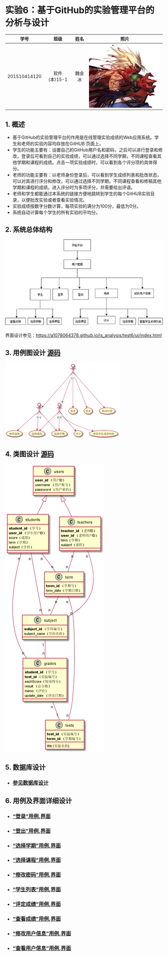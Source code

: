 # 实验6：基于GitHub的实验管理平台的分析与设计
|学号|班级|姓名|照片|
|:-------:|:-------------: | :----------:|:---:|
|201510414120|软件(本)15-1|魏金冰|![flow1](timg.jpg)|

## 1. 概述
- 基于GitHub的实验管理平台的作用是在线管理实验成绩的Web应用系统。学生和老师的实验内容均存放在GitHUB
页面上。
- 学生的功能主要有：设置自己的GitHub用户名和密码，之后可以进行登录和修改，登录后可看到自己的实验成绩，可以通过选择不同学期，不同课程查看其他学期和课程的成绩。点击一项实验成绩时，可以看到各个评分项的具体得分。
- 老师的功能主要有：以老师身份登录后，可以看到学生成绩列表和批改状态，可以对其进行评分和修改，可以通过选择不同学期，不同课程查看和修稿其他学期和课程的成绩。进入评分时为多项评分，并需要给出评语。
- 老师和学生都能通过本系统的链接方便地跳转到学生的每个GitHUB实验目录，以便批改实验或者查看实验情况。
- 实验成绩按数字分数计算，每项实验的满分为100分，最低为0分。
- 系统自动计算每个学生的所有实验的平均分。
    
## 2. 系统总体结构
![](系统总体结构.png)

界面设计参见：https://a1078064378.github.io/is_analysis/test6/ui/index.html
    
## 3. 用例图设计 [源码](src/yongli.puml)
![](yongli.png)

## 4. 类图设计 [源码](src/leitu1.puml)
![](leitu1.png)

## 5. 数据库设计
- ### [参见数据库设计](./数据库设计.md)

## 6. 用例及界面详细设计
- ### [“登录”用例](./yongli/登录.md),[界面](https://A1078064378.github.io/is_analysis/test6/ui/index.html)
- ### [“登出”用例](./yongli/登出.md),[界面](https://A1078064378.github.io/is_analysis/test6/ui/student.html)
- ### [“选择学期”用例](./yongli/选择学期.md),[界面](https://A1078064378.github.io/is_analysis/test6/ui/student.html)
- ### [“选择课程”用例](./yongli/选择课程.md),[界面](https://A1078064378.github.io/is_analysis/test6/ui/student.html)
- ### [“修改密码”用例](./yongli/修改密码.md),[界面](https://A1078064378.github.io/is_analysis/test6/ui/information.html)
- ### [“学生列表”用例](./用例/学生列表.md),[界面](https://zwdbox.github.io/is_analysis/test6/ui/index.html)
- ### [“评定成绩”用例](./用例/评定成绩.md),[界面](https://zwdbox.github.io/is_analysis/test6/ui/评定成绩.html)
- ### [“查看成绩”用例](./用例/查看成绩.md),[界面](https://zwdbox.github.io/is_analysis/test6/ui/查看成绩.html)

- ### [“修改用户信息”用例](./用例/修改用户信息.md),[界面](https://zwdbox.github.io/is_analysis/test6/ui/顶部菜单.html)
- ### [“查看用户信息”用例](./用例/查看用户信息.md),[界面](https://zwdbox.github.io/is_analysis/test6/ui/顶部菜单.html)



